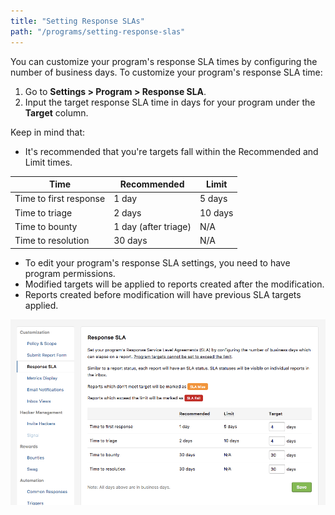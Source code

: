 ```yaml
---
title: "Setting Response SLAs"
path: "/programs/setting-response-slas"
---
```


You can customize your program's response SLA times by configuring the number of business days. To customize your program's response SLA time: 
1. Go to **Settings > Program > Response SLA**. 
2. Input the target response SLA time in days for your program under the **Target** column. 

Keep in mind that:
* It's recommended that you're targets fall within the Recommended and Limit times. 
    
Time | Recommended | Limit 
-------- | ----------- | -----
Time to first response | 1 day | 5 days 
Time to triage | 2 days | 10 days 
Time to bounty | 1 day (after triage) | N/A 
Time to resolution | 30 days | N/A 
    
* To edit your program's response SLA settings, you need to have program permissions. 
* Modified targets will be applied to reports created after the modification. 
* Reports created before modification will have previous SLA targets applied. 

![response sla](./images/response-sla.png)
